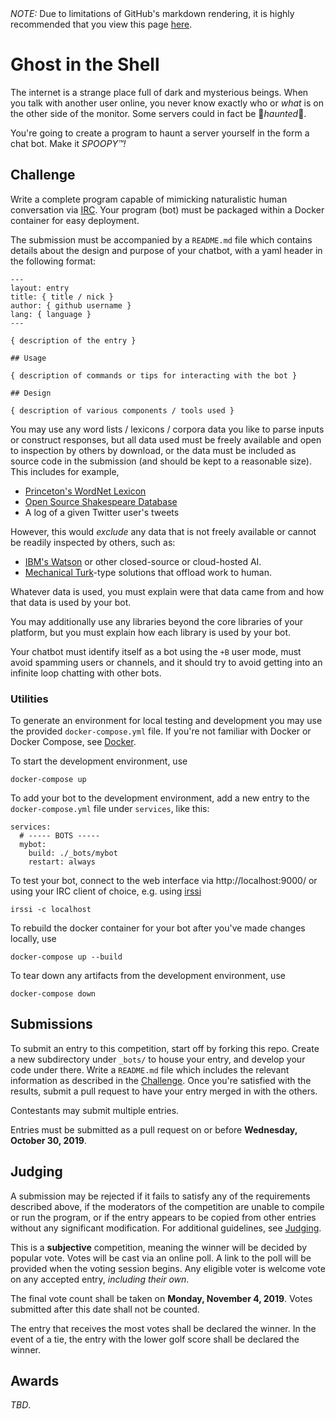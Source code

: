 <div class="ghp-hide">
  <em>NOTE:</em> Due to limitations of GitHub's markdown rendering, it is 
  highly recommended that you view this page 
  <a href="https://coding-competitions.github.io/ghost-in-the-shell/">here</a>.
</div>

# Ghost in the Shell

The internet is a strange place full of dark and mysterious beings. When you talk with another
user online, you never know exactly who or *what* is on the other side of the monitor. Some
servers could in fact be
👻<span class="ghp-haunted"><i>h</i><i>a</i><i>u</i><i>n</i><i>t</i><i>e</i><i>d</i></span>👻.

You're going to create a program to haunt a server yourself in the form a chat bot. Make it 
<span class="ghp-haunted"><i>S</i><i>P</i><i>O</i><i>O</i><i>P</i><i>Y</i><i>™</i><i>!</i></span>

## Challenge

Write a complete program capable of mimicking naturalistic human conversation via [IRC][1]. Your
program (bot) must be packaged within a Docker container for easy deployment.

The submission must be accompanied by a `README.md` file which contains details about the design
and purpose of your chatbot, with a yaml header in the following format:

    ---
    layout: entry
    title: { title / nick }
    author: { github username }
    lang: { language }
    ---

    { description of the entry }

    ## Usage

    { description of commands or tips for interacting with the bot }

    ## Design

    { description of various components / tools used }

You may use any word lists / lexicons / corpora data you like to parse inputs or construct
responses, but all data used must be freely available and open to inspection by others by download,
or the data must be included as source code in the submission (and should be kept to a reasonable
size). This includes for example,

  - [Princeton's WordNet Lexicon][2]
  - [Open Source Shakespeare Database][3]
  - A log of a given Twitter user's tweets

However, this would *exclude* any data that is not freely available or cannot be readily inspected
by others, such as:

  - [IBM's Watson][4] or other closed-source or cloud-hosted AI.
  - [Mechanical Turk][5]-type solutions that offload work to human.

Whatever data is used, you must explain were that data came from and how that data is used by your
bot.

You may additionally use any libraries beyond the core libraries of your platform, but you must
explain how each library is used by your bot.

Your chatbot must identify itself as a bot using the `+B` user mode, must avoid spamming users or
channels, and it should try to avoid getting into an infinite loop chatting with other bots.

### Utilities

To generate an environment for local testing and development you may use the provided
`docker-compose.yml` file. If you're not familiar with Docker or Docker Compose, see
[Docker](Docker.md).

To start the development environment, use

    docker-compose up

To add your bot to the development environment, add a new entry to the `docker-compose.yml`
file under `services`, like this:

    services:
      # ----- BOTS -----
      mybot:
        build: ./_bots/mybot
        restart: always

To test your bot, connect to the web interface via http://localhost:9000/ or using your IRC client
of choice, e.g. using [irssi][7]

    irssi -c localhost

To rebuild the docker container for your bot after you've made changes locally, use

    docker-compose up --build

To tear down any artifacts from the development environment, use

    docker-compose down

## Submissions

To submit an entry to this competition, start off by forking this repo. Create 
a new subdirectory under `_bots/` to house your entry, and develop your 
code under there. Write a `README.md` file which includes the relevant 
information as described in the [Challenge](#Challenge). Once you're satisfied 
with the results, submit a pull request to have your entry merged in with the 
others.

Contestants may submit multiple entries.

Entries must be submitted as a pull request on or before
**Wednesday, October 30, 2019**.

## Judging

A submission may be rejected if it fails to satisfy any of the requirements 
described above, if the moderators of the competition are unable to compile or 
run the program, or if the entry appears to be copied from other entries 
without any significant modification. For additional guidelines, see 
[Judging](Judging.md).

This is a **subjective** competition, meaning the winner will be decided by 
popular vote. Votes will be cast via an online poll. A link to the poll will be
provided when the voting session begins. Any eligible voter is welcome vote on
any accepted entry, *including their own*.

The final vote count shall be taken on **Monday, November 4, 2019**. Votes
submitted after this date shall not be counted.

The entry that receives the most votes shall be declared the winner. In the 
event of a tie, the entry with the lower golf score shall be declared the 
winner.

## Awards

*TBD*.

  [1]: https://en.wikipedia.org/wiki/Internet_Relay_Chat
  [2]: https://wordnet.princeton.edu/
  [3]: http://www.opensourceshakespeare.org/
  [4]: https://www.ibm.com/watson
  [5]: https://en.wikipedia.org/wiki/The_Turk
  [7]: https://irssi.org/